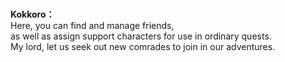 # 

  
**Kokkoro：**  
Here, you can find and manage friends,  
as well as assign support characters for use in ordinary quests.  
My lord, let us seek out new comrades to join in our adventures.  
